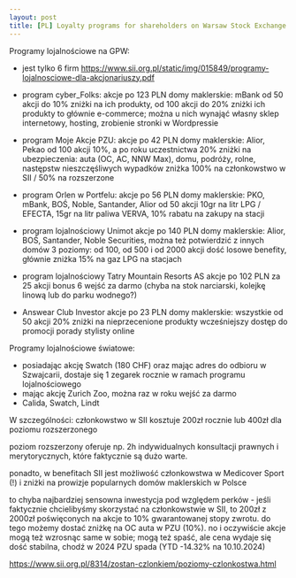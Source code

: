 ```yaml
---
layout: post
title: [PL] Loyalty programs for shareholders on Warsaw Stock Exchange and global
---
```


Programy lojalnościowe na GPW:
- jest tylko 6 firm
https://www.sii.org.pl/static/img/015849/programy-lojalnosciowe-dla-akcjonariuszy.pdf

- program cyber_Folks:
  akcje po 123 PLN
  domy maklerskie: mBank
  od 50 akcji do 10% zniżki na ich produkty,
  od 100 akcji do 20% zniżki
  ich produkty to głównie e-commerce; można u nich wynająć własny sklep internetowy,
  hosting, zrobienie stronki w Wordpressie

- program Moje Akcje PZU:
  akcje po 42 PLN
  domy maklerskie: Alior, Pekao
  od 100 akcji
  10%, a po roku uczestnictwa 20% zniżki na ubezpieczenia: auta (OC, AC, NNW Max),
  domu, podróży, rolne, następstw nieszczęśliwych wypadków
  zniżka 100% na członkowstwo w SII / 50% na rozszerzone

- program Orlen w Portfelu:
  akcje po 56 PLN
  domy maklerskie: PKO, mBank, BOŚ, Noble, Santander, Alior
  od 50 akcji
  10gr na litr LPG / EFECTA, 15gr na litr paliwa VERVA, 10% rabatu na zakupy na stacji

- program lojalnościowy Unimot
  akcje po 140 PLN
  domy maklerskie: Alior, BOŚ, Santander, Noble Securities, można też potwierdzić z innych domów
  3 poziomy: od 100, od 500 i od 2000 akcji
  dość losowe benefity, głównie zniżka 15% na gaz LPG na stacjach 

- program lojalnościowy Tatry Mountain Resorts AS
  akcje po 102 PLN
  za 25 akcji bonus 6 wejść za darmo (chyba na stok narciarski,
  kolejkę linową lub do parku wodnego?)

- Answear Club Investor
  akcje po 23 PLN
  domy maklerskie: wszystkie
  od 50 akcji
  20% zniżki na nieprzecenione produkty
  wcześniejszy dostęp do promocji
  porady stylisty online

Programy lojalnościowe światowe:
- posiadając akcję Swatch (180 CHF) oraz mając adres do odbioru w Szwajcarii,
  dostaje się 1 zegarek rocznie w ramach programu lojalnościowego
- mając akcję Zurich Zoo, można raz w roku wejść za darmo
- Calida, Swatch, Lindt


W szczególności:
członkowstwo w SII kosztuje 200zł rocznie lub 400zł dla poziomu rozszerzonego

poziom rozszerzony oferuje np. 2h indywidualnych konsultacji
prawnych i merytorycznych, które faktycznie są dużo warte.

ponadto, w benefitach SII jest możliwość członkowstwa w Medicover Sport (!)
i zniżki na prowizje popularnych domów maklerskich w Polsce

to chyba najbardziej sensowna inwestycja pod względem perków -
jeśli faktycznie chcielibyśmy skorzystać na członkowstwie w SII,
to 200zł z 2000zł poświęconych na akcje to 10% gwarantowanej stopy zwrotu.
do tego możemy dostać zniżkę na OC auta w PZU (10%).
no i oczywiście akcje mogą też wzrosnąc same w sobie; mogą też spaść, ale
cena wydaje się dość stabilna, chodź w 2024 PZU spada (YTD -14.32% na 10.10.2024)

https://www.sii.org.pl/8314/zostan-czlonkiem/poziomy-czlonkostwa.html
